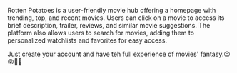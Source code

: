 
Rotten Potatoes is a user-friendly movie hub offering a homepage with trending, top, and recent movies. 
Users can click on a movie to access its brief description, trailer, reviews, and similar movie suggestions. 
The platform also allows users to search for movies, adding them to personalized watchlists and favorites for easy access.


Just create your account and have teh full experience of movies' fantasy.😝😝🥰🥰